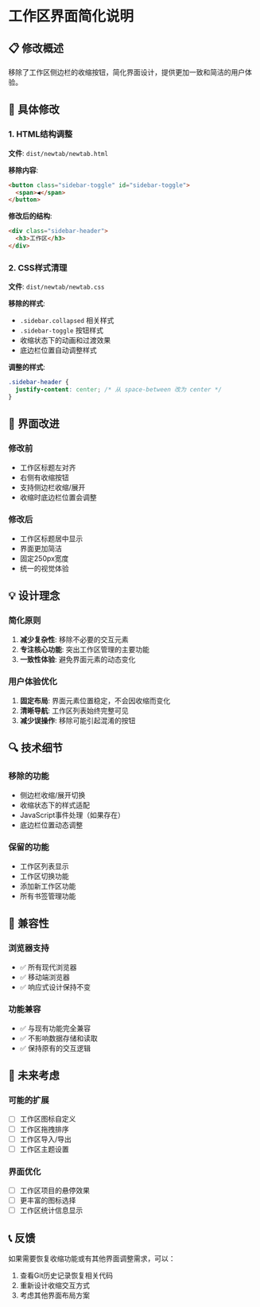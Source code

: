 # 工作区界面简化说明

## 📋 修改概述

移除了工作区侧边栏的收缩按钮，简化界面设计，提供更加一致和简洁的用户体验。

## 🔧 具体修改

### 1. HTML结构调整
**文件**: `dist/newtab/newtab.html`

**移除内容**:
```html
<button class="sidebar-toggle" id="sidebar-toggle">
  <span>◀</span>
</button>
```

**修改后的结构**:
```html
<div class="sidebar-header">
  <h3>工作区</h3>
</div>
```

### 2. CSS样式清理
**文件**: `dist/newtab/newtab.css`

**移除的样式**:
- `.sidebar.collapsed` 相关样式
- `.sidebar-toggle` 按钮样式
- 收缩状态下的动画和过渡效果
- 底边栏位置自动调整样式

**调整的样式**:
```css
.sidebar-header {
  justify-content: center; /* 从 space-between 改为 center */
}
```

## 🎨 界面改进

### 修改前
- 工作区标题左对齐
- 右侧有收缩按钮
- 支持侧边栏收缩/展开
- 收缩时底边栏位置会调整

### 修改后
- 工作区标题居中显示
- 界面更加简洁
- 固定250px宽度
- 统一的视觉体验

## 💡 设计理念

### 简化原则
1. **减少复杂性**: 移除不必要的交互元素
2. **专注核心功能**: 突出工作区管理的主要功能
3. **一致性体验**: 避免界面元素的动态变化

### 用户体验优化
1. **固定布局**: 界面元素位置稳定，不会因收缩而变化
2. **清晰导航**: 工作区列表始终完整可见
3. **减少误操作**: 移除可能引起混淆的按钮

## 🔍 技术细节

### 移除的功能
- 侧边栏收缩/展开切换
- 收缩状态下的样式适配
- JavaScript事件处理（如果存在）
- 底边栏位置动态调整

### 保留的功能
- 工作区列表显示
- 工作区切换功能
- 添加新工作区功能
- 所有书签管理功能

## 📱 兼容性

### 浏览器支持
- ✅ 所有现代浏览器
- ✅ 移动端浏览器
- ✅ 响应式设计保持不变

### 功能兼容
- ✅ 与现有功能完全兼容
- ✅ 不影响数据存储和读取
- ✅ 保持原有的交互逻辑

## 🚀 未来考虑

### 可能的扩展
- [ ] 工作区图标自定义
- [ ] 工作区拖拽排序
- [ ] 工作区导入/导出
- [ ] 工作区主题设置

### 界面优化
- [ ] 工作区项目的悬停效果
- [ ] 更丰富的图标选择
- [ ] 工作区统计信息显示

## 📞 反馈

如果需要恢复收缩功能或有其他界面调整需求，可以：
1. 查看Git历史记录恢复相关代码
2. 重新设计收缩交互方式
3. 考虑其他界面布局方案 